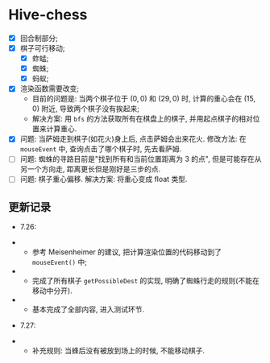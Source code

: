 # Hive-chess

- [x] 回合制部分;
- [x] 棋子可行移动;
    - [x] 蚱蜢;
    - [x] 蜘蛛;
    - [x] 蚂蚁;
- [x] 渲染函数需要改变;
    - 目前的问题是: 当两个棋子位于 $(0, 0)$ 和 $(29, 0)$ 时, 计算的重心会在 $(15, 0)$ 附近, 导致两个棋子没有挨起来;
    - 解决方案: 用 `bfs` 的方法获取所有在棋盘上的棋子, 并用起点棋子的相对位置来计算重心. 
- [x] 问题: 当萨姆走到棋子(如花火)身上后, 点击萨姆会出来花火. 修改方法: 在 `mouseEvent` 中, 查询点击了哪个棋子时, 先去看萨姆.
- [ ] 问题: 蜘蛛的寻路目前是"找到所有和当前位置距离为 3 的点", 但是可能存在从另一个方向走, 距离更长但是刚好是三步的点.
- [ ] 问题: 棋子重心偏移. 解决方案: 将重心变成 float 类型.

## 更新记录

- 7.26: 
- - 参考 Meisenheimer 的建议, 把计算渲染位置的代码移动到了 `mouseEvent()` 中;
- - 完成了所有棋子 `getPossibleDest` 的实现, 明确了蜘蛛行走的规则(不能在移动中分开).
- - 基本完成了全部内容, 进入测试环节.

- 7.27:
- - 补充规则: 当蜂后没有被放到场上的时候, 不能移动棋子.
